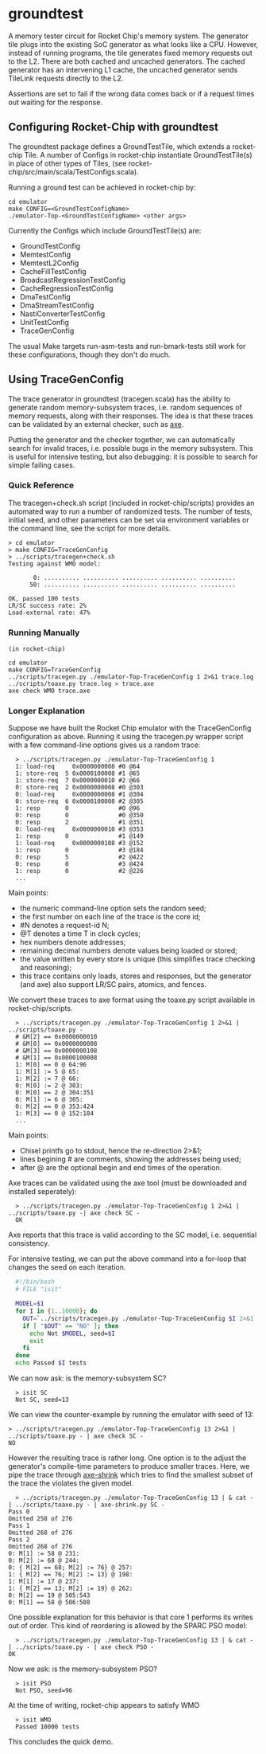 # groundtest

A memory tester circuit for Rocket Chip's memory system. The generator tile
plugs into the existing SoC generator as what looks like a CPU. However,
instead of running programs, the tile generates fixed memory requests out to
the L2. There are both cached and uncached generators. The cached generator
has an intervening L1 cache, the uncached generator sends TileLink requests
directly to the L2.

Assertions are set to fail if the wrong data comes back or if a request times
out waiting for the response.

## Configuring Rocket-Chip with groundtest

The groundtest package defines a GroundTestTile, which extends a rocket-chip Tile.
A number of Configs in rocket-chip instantiate GroundTestTile(s) in place of 
other types of Tiles, (see rocket-chip/src/main/scala/TestConfigs.scala). 

Running a ground test can be achieved in rocket-chip by:

```
cd emulator
make CONFIG=<GroundTestConfigName>
./emulator-Top-<GroundTestConfigName> <other args>
```

Currently the Configs which include GroundTestTile(s) are:

- GroundTestConfig
- MemtestConfig
- MemtestL2Config
- CacheFillTestConfig
- BroadcastRegressionTestConfig
- CacheRegressionTestConfig
- DmaTestConfig
- DmaStreamTestConfig
- NastiConverterTestConfig
- UnitTestConfig 
- TraceGenConfig 

The usual Make targets run-asm-tests and run-bmark-tests still work for these configurations, though they don't do much.

## Using TraceGenConfig

The trace generator in groundtest (tracegen.scala) has the ability to generate random memory-subsystem traces, i.e. random sequences of memory requests, along with their responses. The idea is that these traces can be validated by an external checker, such as [axe](https://github.com/CTSRD-CHERI/axe).

Putting the generator and the checker together, we can automatically search for invalid traces, i.e. possible bugs in the memory subsystem. This is useful for intensive testing, but also debugging: it is possible to search for simple failing cases.

### Quick Reference

The tracegen+check.sh script (included in rocket-chip/scripts) provides an automated way to run a number of randomized tests. The number of tests, initial seed, and other parameters can be set via environment variables or the command line, see the script for more details. 

```
> cd emulator
> make CONFIG=TraceGenConfig
> ../scripts/tracegen+check.sh
Testing against WMO model:
 
       0: .......... .......... .......... .......... .......... 
      50: .......... .......... .......... .......... ..........

OK, passed 100 tests
LR/SC success rate: 2%
Load-external rate: 47%
```

### Running Manually

```
(in rocket-chip)

cd emulator
make CONFIG=TraceGenConfig
../scripts/tracegen.py ./emulator-Top-TraceGenConfig 1 2>&1 trace.log
../scripts/toaxe.py trace.log > trace.axe
axe check WMO trace.axe
```

### Longer Explanation

Suppose we have built the Rocket Chip emulator with the TraceGenConfig configuration as above. Running it using the tracegen.py wrapper script with a few command-line options gives us a random trace:

```
  > ../scripts/tracegen.py ./emulator-Top-TraceGenConfig 1
  1: load-req     0x0000000008 #0 @64
  1: store-req  5 0x0000100008 #1 @65
  1: store-req  7 0x0000000010 #2 @66
  0: store-req  2 0x0000000008 #0 @303
  0: load-req     0x0000000008 #1 @304
  0: store-req  6 0x0000100008 #2 @305
  1: resp       0              #0 @96
  0: resp       0              #0 @350
  0: resp       2              #1 @351
  0: load-req     0x0000000010 #3 @353
  1: resp       0              #1 @149
  1: load-req     0x0000000108 #3 @152
  1: resp       0              #3 @184
  0: resp       5              #2 @422
  0: resp       0              #3 @424
  1: resp       0              #2 @226
  ...
```

Main points:

- the numeric command-line option sets the random seed;
- the first number on each line of the trace is the core id;
- \#N denotes a request-id N;
- \@T denotes a time T in clock cycles;
- hex numbers denote addresses;
- remaining decimal numbers denote values being loaded or stored;
- the value written by every store is unique (this simplifies trace checking and reasoning);
- this trace contains only loads, stores and responses, but the generator (and axe) also support LR/SC pairs, atomics, and fences.


We convert these traces to axe format using the toaxe.py script available in rocket-chip/scripts.

```
  > ../scripts/tracegen.py ./emulator-Top-TraceGenConfig 1 2>&1 | ../scripts/toaxe.py -
  # &M[2] == 0x0000000010
  # &M[0] == 0x0000000008
  # &M[3] == 0x0000000108
  # &M[1] == 0x0000100008
  1: M[0] == 0 @ 64:96
  1: M[1] := 5 @ 65:
  1: M[2] := 7 @ 66:
  0: M[0] := 2 @ 303:
  0: M[0] == 2 @ 304:351
  0: M[1] := 6 @ 305:
  0: M[2] == 0 @ 353:424
  1: M[3] == 0 @ 152:184
  ...
```

Main points:

- Chisel printfs go to stdout, hence the re-direction 2>&1;
- lines begining # are comments, showing the addresses being used;
- after @ are the optional begin and end times of the operation.

Axe traces can be validated using the axe tool (must be downloaded and installed seperately):
```
  > ../scripts/tracegen.py ./emulator-Top-TraceGenConfig 1 2>&1 | ../scripts/toaxe.py -| axe check SC -
  OK
```

Axe reports that this trace is valid according to the SC model, i.e. sequential consistency.

For intensive testing, we can put the above command into a for-loop that changes the seed on each iteration.

```bash
  #!/bin/bash
  # FILE "isit"

  MODEL=$1
  for I in {1..10000}; do
    OUT=`../scripts/tracegen.py ./emulator-Top-TraceGenConfig $I 2>&1 | ../scripts/toaxe.py - | axe check $MODEL -`
    if [ "$OUT" == "NO" ]; then
      echo Not $MODEL, seed=$I
      exit
    fi
  done
  echo Passed $I tests
```

We can now ask: is the memory-subsystem SC?

```
  > isit SC
  Not SC, seed=13
```

We can view the counter-example by running the emulator with seed of 13:

```
> ../scripts/tracegen.py ./emulator-Top-TraceGenConfig 13 2>&1 | ../scripts/toaxe.py - | axe check SC -
NO
```

However the resulting trace is rather long. One option is to the adjust the generator's compile-time parameters to produce smaller traces. Here, we pipe the trace through [axe-shrink](https://github.com/CTSRD-CHERI/axe/blob/master/src/axe-shrink.py) which tries to find the smallest subset of the trace the violates the given model.

```
  > ../scripts/tracegen.py ./emulator-Top-TraceGenConfig 13 | & cat - | ../scripts/toaxe.py - | axe-shrink.py SC -
Pass 0
Omitted 258 of 276         
Pass 1
Omitted 268 of 276         
Pass 2
Omitted 268 of 276         
0: M[1] := 58 @ 231:
0: M[2] := 68 @ 244:
0: { M[2] == 68; M[2] := 76} @ 257:
1: { M[2] == 76; M[2] := 13} @ 198:
1: M[1] := 17 @ 237:
1: { M[2] == 13; M[2] := 19} @ 262:
0: M[2] == 19 @ 505:543
0: M[1] == 58 @ 506:508
```

One possible explanation for this behavior is that core 1 performs its writes out of order. This kind of reordering is allowed by the SPARC PSO model:

```
  > ../scripts/tracegen.py ./emulator-Top-TraceGenConfig 13 | & cat - | ../scripts/toaxe.py - | axe check PSO -
OK
```

Now we ask: is the memory-subsystem PSO?

```
  > isit PSO
  Not PSO, seed=96
```

At the time of writing, rocket-chip appears to satisfy WMO
```
  > isit WMO
  Passed 10000 tests
```

This concludes the quick demo.
  

